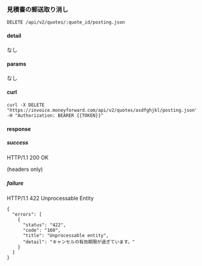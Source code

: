 ### 見積書の郵送取り消し

```
DELETE /api/v2/quotes/:quote_id/posting.json
```

#### detail

なし

#### params

なし

#### curl

```
curl -X DELETE "https://invoice.moneyforward.com/api/v2/quotes/asdfghjkl/posting.json" -H "Authorization: BEARER {{TOKEN}}"
```

#### response
##### success
HTTP/1.1 200 OK

(headers only)

##### failure
HTTP/1.1 422 Unprocessable Entity

```
{
  "errors": [
    {
      "status": "422",
      "code": "160",
      "title": "Unprocessable entity",
      "detail": "キャンセルの有効期限が過ぎています。"
    }
  ]
}
```
